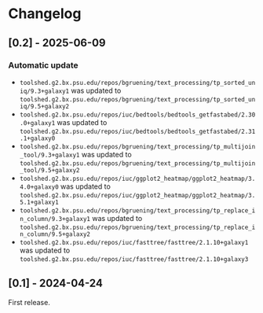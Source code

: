 # Changelog

## [0.2] - 2025-06-09

### Automatic update
- `toolshed.g2.bx.psu.edu/repos/bgruening/text_processing/tp_sorted_uniq/9.3+galaxy1` was updated to `toolshed.g2.bx.psu.edu/repos/bgruening/text_processing/tp_sorted_uniq/9.5+galaxy2`
- `toolshed.g2.bx.psu.edu/repos/iuc/bedtools/bedtools_getfastabed/2.30.0+galaxy1` was updated to `toolshed.g2.bx.psu.edu/repos/iuc/bedtools/bedtools_getfastabed/2.31.1+galaxy0`
- `toolshed.g2.bx.psu.edu/repos/bgruening/text_processing/tp_multijoin_tool/9.3+galaxy1` was updated to `toolshed.g2.bx.psu.edu/repos/bgruening/text_processing/tp_multijoin_tool/9.5+galaxy2`
- `toolshed.g2.bx.psu.edu/repos/iuc/ggplot2_heatmap/ggplot2_heatmap/3.4.0+galaxy0` was updated to `toolshed.g2.bx.psu.edu/repos/iuc/ggplot2_heatmap/ggplot2_heatmap/3.5.1+galaxy1`
- `toolshed.g2.bx.psu.edu/repos/bgruening/text_processing/tp_replace_in_column/9.3+galaxy1` was updated to `toolshed.g2.bx.psu.edu/repos/bgruening/text_processing/tp_replace_in_column/9.5+galaxy2`
- `toolshed.g2.bx.psu.edu/repos/iuc/fasttree/fasttree/2.1.10+galaxy1` was updated to `toolshed.g2.bx.psu.edu/repos/iuc/fasttree/fasttree/2.1.10+galaxy3`

## [0.1] - 2024-04-24

First release.

